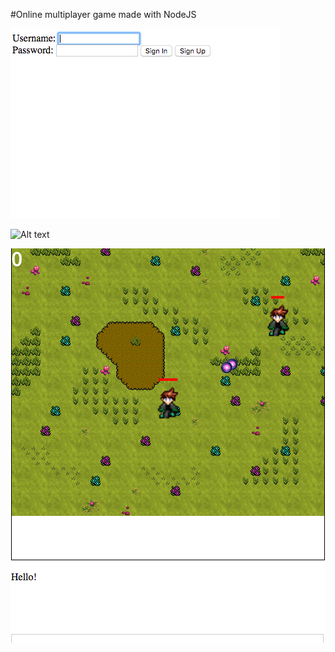 #Online multiplayer game made with NodeJS

![Alt text](/Demo/signin.png?raw=true "SignIn Page")

![Alt text](/Demo/game1.png?raw=true "Game Page")

![Alt text](/Demo/game2.png?raw=true "Game Page")
